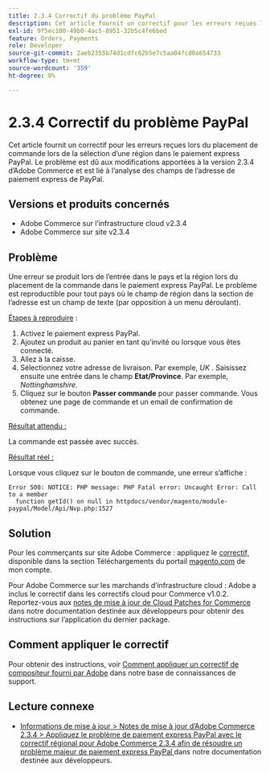 ```yaml
---
title: 2.3.4 Correctif du problème PayPal
description: Cet article fournit un correctif pour les erreurs reçues lors du placement de commande lors de la sélection d’une région dans le paiement express PayPal. Le problème est dû aux modifications apportées à la version 2.3.4 d’Adobe Commerce et est lié à l’analyse des champs de l’adresse de paiement express de PayPal.
exl-id: 9f5ec100-49b0-4ac5-8951-32b5c4fe6bed
feature: Orders, Payments
role: Developer
source-git-commit: 2aeb2355b74d1cdfc62b5e7c5aa04fcd0a654733
workflow-type: tm+mt
source-wordcount: '359'
ht-degree: 0%

---
```


# 2.3.4 Correctif du problème PayPal

Cet article fournit un correctif pour les erreurs reçues lors du placement de commande lors de la sélection d’une région dans le paiement express PayPal. Le problème est dû aux modifications apportées à la version 2.3.4 d’Adobe Commerce et est lié à l’analyse des champs de l’adresse de paiement express de PayPal.

## Versions et produits concernés

* Adobe Commerce sur l’infrastructure cloud v2.3.4
* Adobe Commerce sur site v2.3.4

## Problème

Une erreur se produit lors de l’entrée dans le pays et la région lors du placement de la commande dans le paiement express PayPal. Le problème est reproductible pour tout pays où le champ de région dans la section de l’adresse est un champ de texte (par opposition à un menu déroulant).

<u>Étapes à reproduire</u> :

1. Activez le paiement express PayPal.
1. Ajoutez un produit au panier en tant qu’invité ou lorsque vous êtes connecté.
1. Allez à la caisse.
1. Sélectionnez votre adresse de livraison. Par exemple, *UK* . Saisissez ensuite une entrée dans le champ **Etat/Province**. Par exemple, *Nottinghamshire*.
1. Cliquez sur le bouton **Passer commande** pour passer commande. Vous obtenez une page de commande et un email de confirmation de commande.

<u>Résultat attendu :</u>

La commande est passée avec succès.

<u>Résultat réel :</u>

Lorsque vous cliquez sur le bouton de commande, une erreur s’affiche :

```
Error 500: NOTICE: PHP message: PHP Fatal error: Uncaught Error: Call to a member
  function getId() on null in httpdocs/vendor/magento/module-paypal/Model/Api/Nvp.php:1527
```

## Solution

Pour les commerçants sur site Adobe Commerce : appliquez le [correctif,](https://magento.com/tech-resources/download#download2353) disponible dans la section Téléchargements du portail [magento.com](https://magento.com) de mon compte.

Pour Adobe Commerce sur les marchands d’infrastructure cloud : Adobe a inclus le correctif dans les correctifs cloud pour Commerce v1.0.2. Reportez-vous aux [notes de mise à jour de Cloud Patches for Commerce](https://experienceleague.adobe.com/fr/docs/commerce-cloud-service/user-guide/release-notes/cloud-patches?itm_source=devdocs&amp;itm_medium=quick_search&amp;itm_campaign=federated_search&amp;itm_term=cloud%20patche) dans notre documentation destinée aux développeurs pour obtenir des instructions sur l’application du dernier package.

## Comment appliquer le correctif

Pour obtenir des instructions, voir [Comment appliquer un correctif de compositeur fourni par Adobe](/help/how-to/general/how-to-apply-a-composer-patch-provided-by-magento.md) dans notre base de connaissances de support.

## Lecture connexe

* [Informations de mise à jour > Notes de mise à jour d’Adobe Commerce 2.3.4 > Appliquez le problème de paiement express PayPal avec le correctif régional pour Adobe Commerce 2.3.4 afin de résoudre un problème majeur de paiement express PayPal ](https://commerce-docs.github.io/devdocs-archive/2.3/guides/v2.3/release-notes/release-notes-2-3-4-commerce.html#apply-the-paypal-express-checkout-issue-with-region-patch-for-magento-234-to-address-a-critical-paypal-express-checkout-issue) dans notre documentation destinée aux développeurs.

